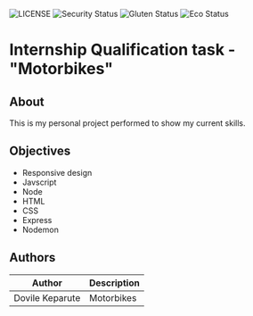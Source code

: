 ![LICENSE](https://img.shields.io/badge/license-MIT-blue.svg?style=flat-square)
![Security Status](https://img.shields.io/security-headers?label=Security&url=https%3A%2F%2Fgithub.com&style=flat-square)
![Gluten Status](https://img.shields.io/badge/Gluten-Free-green.svg)
![Eco Status](https://img.shields.io/badge/ECO-Friendly-green.svg)

# Internship Qualification task - "Motorbikes"
## About

This is my personal project performed to show my current skills. 



## Objectives
- Responsive design
- Javscript
- Node
- HTML
- CSS
- Express
- Nodemon

## Authors
Author | Description
------- | -----------
Dovile Keparute | Motorbikes
